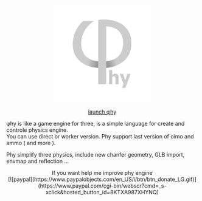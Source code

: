 <p align="center"><a href="https://lo-th.github.io/phy/"><img src="./assets/textures/logo.svg"/></a></p>

<p align="center">
<a href="https://lo-th.github.io/phy/">launch &phi;hy</a>

&phi;hy is like a game engine for three, is a simple language for create and controle physics engine.<br>
You can use direct or worker version. Phy support last version of oimo and ammo ( and more ).

Phy simplify three physics, include new chanfer geometry, GLB import, envmap and reflection ...
</p>

<p align="center">
If you want help me improve phy engine<br>
[![paypal](https://www.paypalobjects.com/en_US/i/btn/btn_donate_LG.gif)](https://www.paypal.com/cgi-bin/webscr?cmd=_s-xclick&hosted_button_id=8KTXA987XHYNQ)
</p>